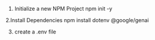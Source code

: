 1. Initialize a new NPM Project
   npm init -y

2.Install Dependencies
npm install dotenv @google/genai

3. create a .env file
